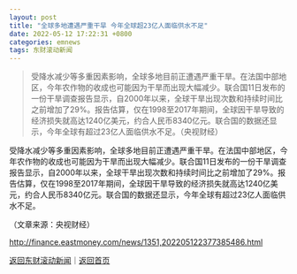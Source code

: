 ```yaml
---
layout: post
title: "全球多地遭遇严重干旱 今年全球超23亿人面临供水不足"
date: 2022-05-12 17:22:31 +0800
categories: emnews
tags: 东财滚动新闻
---
```

> 受降水减少等多重因素影响，全球多地目前正遭遇严重干旱。在法国中部地区，今年农作物的收成也可能因为干旱而出现大幅减少。联合国11日发布的一份干旱调查报告显示，自2000年以来，全球干旱出现次数和持续时间比之前增加了29%。报告估算，仅在1998至2017年期间，全球因干旱导致的经济损失就高达1240亿美元，约合人民币8340亿元。联合国的数据还显示，今年全球有超过23亿人面临供水不足。（央视财经）

<p>受降水减少等多重因素影响，全球多地目前正遭遇严重干旱。在法国中部地区，今年农作物的收成也可能因为干旱而出现大幅减少。联合国11日发布的一份干旱调查报告显示，自2000年以来，全球干旱出现次数和持续时间比之前增加了29%。报告估算，仅在1998至2017年期间，全球因干旱导致的经济损失就高达1240亿美元，约合人民币8340亿元。联合国的数据还显示，今年全球有超过23亿人面临供水不足。</p><p class="em_media">（文章来源：央视财经）</p>

<http://finance.eastmoney.com/news/1351,202205122377385486.html>

[返回东财滚动新闻](//finews.withounder.com/emnews/)｜[返回首页](//finews.withounder.com/)